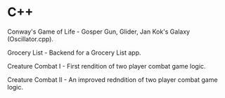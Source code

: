 # C++
Conway's Game of Life - Gosper Gun, Glider, Jan Kok's Galaxy (Oscillator.cpp).

Grocery List - Backend for a Grocery List app.

Creature Combat I - First rendition of two player combat game logic.

Creature Combat II - An improved redndition of two player combat game logic.
